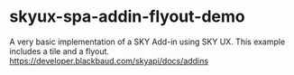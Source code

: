 # skyux-spa-addin-flyout-demo
A very basic implementation of a SKY Add-in using SKY UX. This example includes a tile and a flyout. https://developer.blackbaud.com/skyapi/docs/addins
